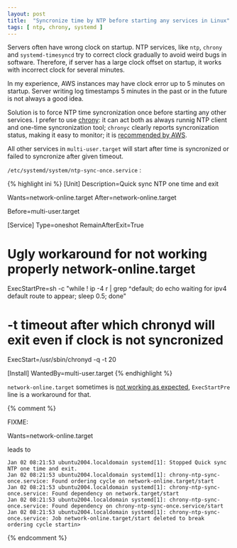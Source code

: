 ```yaml
---
layout: post
title:  "Syncronize time by NTP before starting any services in Linux"
tags: [ ntp, chrony, systemd ]
---
```


Servers often have wrong clock on startup. NTP services, like `ntp`, `chrony` and `systemd-timesyncd` try to correct clock gradually to avoid weird bugs in software. Therefore, if server has a large clock offset on startup, it works with incorrect clock for several minutes.

In my experience, AWS instances may have clock error up to 5 minutes on startup. Server writing log timestamps 5 minutes in the past or in the future is not always a good idea.

Solution is to force NTP time syncronization once before starting any other services. I prefer to use [chrony](https://chrony.tuxfamily.org/): it can act both as always runnig NTP client and one-time syncronization tool; `chronyc` clearly reports syncronization status, making it easy to monitor; it is [recommended by AWS](https://docs.aws.amazon.com/AWSEC2/latest/UserGuide/set-time.html).

All other services in `multi-user.target` will start after time is syncronized or failed to syncronize after given timeout.

`/etc/systemd/system/ntp-sync-once.service` :

{% highlight ini %}
[Unit]
Description=Quick sync NTP one time and exit

Wants=network-online.target
After=network-online.target

Before=multi-user.target

[Service]
Type=oneshot
RemainAfterExit=True
# Ugly workaround for not working properly network-online.target
ExecStartPre=sh -c "while ! ip -4 r | grep ^default; do echo waiting for ipv4 default route to appear; sleep 0.5; done"
# -t <timeout in seconds>  timeout after which chronyd will exit even if clock is not syncronized
ExecStart=/usr/sbin/chronyd -q -t 20

[Install]
WantedBy=multi-user.target
{% endhighlight %}

`network-online.target` sometimes is [not working as expected](/2020/12/23/systemd-broken-network-online-target-workaround.html), `ExecStartPre` line is a workaround for that.

{% comment %}

FIXME:

Wants=network-online.target

leads to

```
Jan 02 08:21:53 ubuntu2004.localdomain systemd[1]: Stopped Quick sync NTP one time and exit.
Jan 02 08:21:53 ubuntu2004.localdomain systemd[1]: chrony-ntp-sync-once.service: Found ordering cycle on network-online.target/start
Jan 02 08:21:53 ubuntu2004.localdomain systemd[1]: chrony-ntp-sync-once.service: Found dependency on network.target/start
Jan 02 08:21:53 ubuntu2004.localdomain systemd[1]: chrony-ntp-sync-once.service: Found dependency on chrony-ntp-sync-once.service/start
Jan 02 08:21:53 ubuntu2004.localdomain systemd[1]: chrony-ntp-sync-once.service: Job network-online.target/start deleted to break ordering cycle startin>
```

{% endcomment %}
